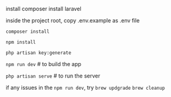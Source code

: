 install composer
install laravel


inside the project root, 
copy .env.example as .env file

`composer install`

`npm install`

`php artisan key:generate` 

`npm run dev`       # to build the app

`php artisan serve` # to run the server

if any issues in the `npm run dev`, try
`brew updgrade`
`brew cleanup`